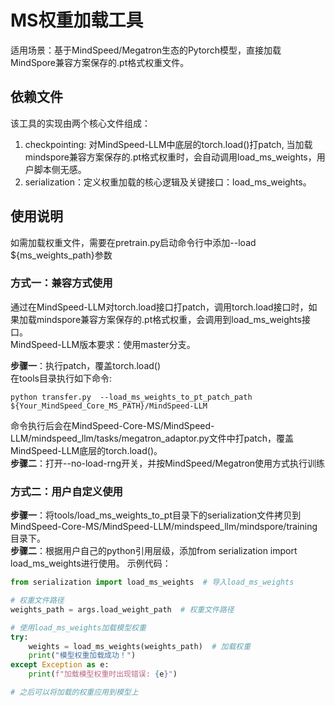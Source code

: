 # MS权重加载工具

适用场景：基于MindSpeed/Megatron生态的Pytorch模型，直接加载MindSpore兼容方案保存的.pt格式权重文件。

## 依赖文件

该工具的实现由两个核心文件组成：

1. checkpointing: 对MindSpeed-LLM中底层的torch.load()打patch, 当加载mindspore兼容方案保存的.pt格式权重时，会自动调用load_ms_weights，用户脚本侧无感。
2. serialization：定义权重加载的核心逻辑及关键接口：load_ms_weights。

## 使用说明

如需加载权重文件，需要在pretrain.py启动命令行中添加--load ${ms_weights_path}参数

### 方式一：兼容方式使用

通过在MindSpeed-LLM对torch.load接口打patch，调用torch.load接口时，如果加载mindspore兼容方案保存的.pt格式权重，会调用到load_ms_weights接口。  
MindSpeed-LLM版本要求：使用master分支。  

**步骤一**：执行patch，覆盖torch.load()  
在tools目录执行如下命令:

```shell
python transfer.py  --load_ms_weights_to_pt_patch_path ${Your_MindSpeed_Core_MS_PATH}/MindSpeed-LLM
```

命令执行后会在MindSpeed-Core-MS/MindSpeed-LLM/mindspeed_llm/tasks/megatron_adaptor.py文件中打patch，覆盖MindSpeed-LLM底层的torch.load()。  
**步骤二**：打开--no-load-rng开关，并按MindSpeed/Megatron使用方式执行训练

### 方式二：用户自定义使用

**步骤一**：将tools/load_ms_weights_to_pt目录下的serialization文件拷贝到MindSpeed-Core-MS/MindSpeed-LLM/mindspeed_llm/mindspore/training目录下。  
**步骤二**：根据用户自己的python引用层级，添加from serialization import load_ms_weights进行使用。
示例代码：  

```python
from serialization import load_ms_weights  # 导入load_ms_weights

# 权重文件路径
weights_path = args.load_weight_path  # 权重文件路径

# 使用load_ms_weights加载模型权重
try:
    weights = load_ms_weights(weights_path)  # 加载权重
    print("模型权重加载成功！")
except Exception as e:
    print(f"加载模型权重时出现错误: {e}")

# 之后可以将加载的权重应用到模型上
```
